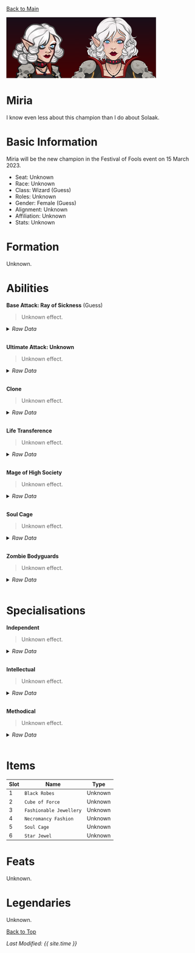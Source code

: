 [Back to Main](index.md)

![Miria Portraits](images/portraits_miria.png)

# Miria

I know even less about this champion than I do about Solaak.

# Basic Information

Miria will be the new champion in the Festival of Fools event on 15 March 2023.

* Seat: Unknown
* Race: Unknown
* Class: Wizard (Guess)
* Roles: Unknown
* Gender: Female (Guess)
* Alignment: Unknown
* Affiliation: Unknown
* Stats: Unknown

# Formation

Unknown.
<!-- ![Formation Layout](images/formation_miria.png) -->

# Abilities

**Base Attack: Ray of Sickness** (Guess)
> Unknown effect.
<details><summary><em>Raw Data</em></summary>
<p>
<pre>
{
    "p": 0,
    "v": 2,
    "id": 18242,
    "export_params": {
        "uses": ["effect"],
        "export_animation": true
    },
    "type": 1,
    "graphic": "Effects/Effect_MiriaRayofSickness",
    "fs": 0
}
</pre>
</p>
</details>
<br />

**Ultimate Attack: Unknown**
> Unknown effect.
<details><summary><em>Raw Data</em></summary>
<p>
<pre>
</pre>
</p>
</details>
<br />

**Clone**
> Unknown effect.
<details><summary><em>Raw Data</em></summary>
<p>
<pre>
{
    "p": 0,
    "v": 2,
    "id": 18260,
    "export_params": {"uses": ["icon"]},
    "type": 1,
    "graphic": "Icons/Events/2018FestivalofFools/FestivalofFools_Y6/Icon_Formation_MiriaClone",
    "fs": 0
}
</pre>
</p>
</details>
<br />

**Life Transference**
> Unknown effect.
<details><summary><em>Raw Data</em></summary>
<p>
<pre>
{
    "p": 0,
    "v": 2,
    "id": 18261,
    "export_params": {"uses": ["icon"]},
    "type": 1,
    "graphic": "Icons/Events/2018FestivalofFools/FestivalofFools_Y6/Icon_Formation_MiriaLifeTransference",
    "fs": 0
}
</pre>
</p>
</details>
<br />

**Mage of High Society**
> Unknown effect.
<details><summary><em>Raw Data</em></summary>
<p>
<pre>
{
    "p": 0,
    "v": 2,
    "id": 18262,
    "export_params": {"uses": ["icon"]},
    "type": 1,
    "graphic": "Icons/Events/2018FestivalofFools/FestivalofFools_Y6/Icon_Formation_MiriaMageofHighSociety",
    "fs": 0
}
</pre>
</p>
</details>
<br />

**Soul Cage**
> Unknown effect.
<details><summary><em>Raw Data</em></summary>
<p>
<pre>
{
    "p": 0,
    "v": 2,
    "id": 18263,
    "export_params": {"uses": ["icon"]},
    "type": 1,
    "graphic": "Icons/Events/2018FestivalofFools/FestivalofFools_Y6/Icon_Formation_MiriaSoulCage",
    "fs": 0
}
</pre>
</p>
</details>
<br />

**Zombie Bodyguards**
> Unknown effect.
<details><summary><em>Raw Data</em></summary>
<p>
<pre>
{
    "p": 0,
    "v": 2,
    "id": 18264,
    "export_params": {"uses": ["icon"]},
    "type": 1,
    "graphic": "Icons/Events/2018FestivalofFools/FestivalofFools_Y6/Icon_Formation_MiriaZombieBodyguards",
    "fs": 0
}
</pre>
</p>
</details>
<br />

# Specialisations

**Independent**
> Unknown effect.
<details><summary><em>Raw Data</em></summary>
<p>
<pre>
{
    "p": 0,
    "v": 2,
    "id": 18265,
    "export_params": {"uses": ["icon"]},
    "type": 1,
    "graphic": "Icons/Events/2018FestivalofFools/FestivalofFools_Y6/Icon_Specialization_MiriaIndependent",
    "fs": 0
}
</pre>
</p>
</details>
<br />

**Intellectual**
> Unknown effect.
<details><summary><em>Raw Data</em></summary>
<p>
<pre>
{
    "p": 0,
    "v": 2,
    "id": 18266,
    "export_params": {"uses": ["icon"]},
    "type": 1,
    "graphic": "Icons/Events/2018FestivalofFools/FestivalofFools_Y6/Icon_Specialization_MiriaIntellectual",
    "fs": 0
}
</pre>
</p>
</details>
<br />

**Methodical**
> Unknown effect.
<details><summary><em>Raw Data</em></summary>
<p>
<pre>
{
    "p": 0,
    "v": 2,
    "id": 18267,
    "export_params": {"uses": ["icon"]},
    "type": 1,
    "graphic": "Icons/Events/2018FestivalofFools/FestivalofFools_Y6/Icon_Specialization_MiriaMethodical",
    "fs": 0
}
</pre>
</p>
</details>
<br />

# Items

| Slot | Name | Type |
|---|---|---|
| 1 | `Black Robes` | Unknown |
| 2 | `Cube of Force` | Unknown |
| 3 | `Fashionable Jewellery` | Unknown |
| 4 | `Necromancy Fashion` | Unknown |
| 5 | `Soul Cage` | Unknown |
| 6 | `Star Jewel` | Unknown |

# Feats

Unknown.

# Legendaries

Unknown.

[Back to Top](#top)

*Last Modified: {{ site.time }}*